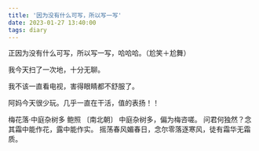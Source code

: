 ```yaml
---
title: '因为没有什么可写，所以写一写'
date: 2023-01-27 13:40:00
tags: diary
---
```

正因为没有什么可写，所以写一写，哈哈哈。（尬笑＋尬舞）

我今天扫了一次地，十分无聊。

我不该一直看电视，害得眼睛都不舒服了。

阿妈今天很少玩。几乎一直在干活，值的表扬！！

梅花落·中庭杂树多
鲍照 〔南北朝〕
中庭杂树多，偏为梅咨嗟。
问君何独然？念其霜中能作花，露中能作实。
摇荡春风媚春日，念尔零落逐寒风，徒有霜华无霜质。
